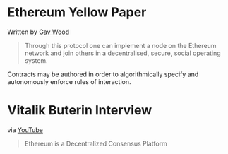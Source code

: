 # Ethereum Yellow Paper

Written by [Gav Wood][1]

> Through this protocol one can implement a node on the Ethereum network and join others in a decentralised, secure, social operating system. 

Contracts may be authored in order to algorithmically specify and autonomously enforce rules of interaction. 

# Vitalik Buterin Interview 

via [YouTube][2]

> Ethereum is a Decentralized Consensus Platform 



[1]: http://gavwood.com/Paper.pdf
[2]: https://www.youtube.com/watch?v=fbEtivJIfIU&feature=youtu.be&ab_channel=SingularityWeblog